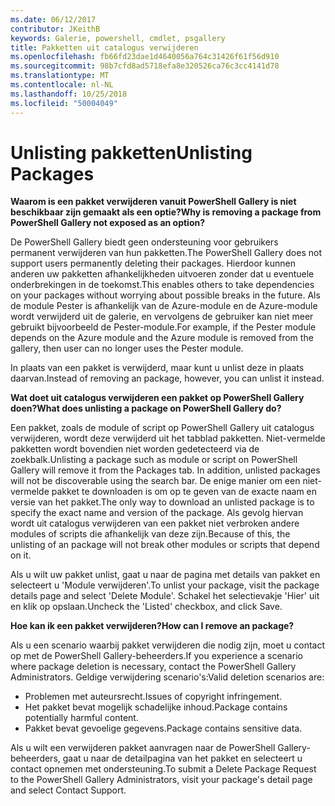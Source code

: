 ```yaml
---
ms.date: 06/12/2017
contributor: JKeithB
keywords: Galerie, powershell, cmdlet, psgallery
title: Pakketten uit catalogus verwijderen
ms.openlocfilehash: fb66fd23dae1d4640056a764c31426f61f56d910
ms.sourcegitcommit: 98b7cfd8ad5718efa8e320526ca76c3cc4141d78
ms.translationtype: MT
ms.contentlocale: nl-NL
ms.lasthandoff: 10/25/2018
ms.locfileid: "50004049"
---
```

# <a name="unlisting-packages"></a><span data-ttu-id="04e8f-103">Unlisting pakketten</span><span class="sxs-lookup"><span data-stu-id="04e8f-103">Unlisting Packages</span></span>

<span data-ttu-id="04e8f-104">**Waarom is een pakket verwijderen vanuit PowerShell Gallery is niet beschikbaar zijn gemaakt als een optie?**</span><span class="sxs-lookup"><span data-stu-id="04e8f-104">**Why is removing a package from PowerShell Gallery not exposed as an option?**</span></span>

<span data-ttu-id="04e8f-105">De PowerShell Gallery biedt geen ondersteuning voor gebruikers permanent verwijderen van hun pakketten.</span><span class="sxs-lookup"><span data-stu-id="04e8f-105">The PowerShell Gallery does not support users permanently deleting their packages.</span></span>
<span data-ttu-id="04e8f-106">Hierdoor kunnen anderen uw pakketten afhankelijkheden uitvoeren zonder dat u eventuele onderbrekingen in de toekomst.</span><span class="sxs-lookup"><span data-stu-id="04e8f-106">This enables others to take dependencies on your packages without worrying about possible breaks in the future.</span></span>
<span data-ttu-id="04e8f-107">Als de module Pester is afhankelijk van de Azure-module en de Azure-module wordt verwijderd uit de galerie, en vervolgens de gebruiker kan niet meer gebruikt bijvoorbeeld de Pester-module.</span><span class="sxs-lookup"><span data-stu-id="04e8f-107">For example, if the Pester module depends on the Azure module and the Azure module is removed from the gallery, then user can no longer uses the Pester module.</span></span>

<span data-ttu-id="04e8f-108">In plaats van een pakket is verwijderd, maar kunt u unlist deze in plaats daarvan.</span><span class="sxs-lookup"><span data-stu-id="04e8f-108">Instead of removing an package, however, you can unlist it instead.</span></span>

<span data-ttu-id="04e8f-109">**Wat doet uit catalogus verwijderen een pakket op PowerShell Gallery doen?**</span><span class="sxs-lookup"><span data-stu-id="04e8f-109">**What does unlisting a package on PowerShell Gallery do?**</span></span>

<span data-ttu-id="04e8f-110">Een pakket, zoals de module of script op PowerShell Gallery uit catalogus verwijderen, wordt deze verwijderd uit het tabblad pakketten. Niet-vermelde pakketten wordt bovendien niet worden gedetecteerd via de zoekbalk.</span><span class="sxs-lookup"><span data-stu-id="04e8f-110">Unlisting a package such as module or script on PowerShell Gallery will remove it from the Packages tab. In addition, unlisted packages will not be discoverable using the search bar.</span></span>
<span data-ttu-id="04e8f-111">De enige manier om een niet-vermelde pakket te downloaden is om op te geven van de exacte naam en versie van het pakket.</span><span class="sxs-lookup"><span data-stu-id="04e8f-111">The only way to download an unlisted package is to specify the exact name and version of the package.</span></span>
<span data-ttu-id="04e8f-112">Als gevolg hiervan wordt uit catalogus verwijderen van een pakket niet verbroken andere modules of scripts die afhankelijk van deze zijn.</span><span class="sxs-lookup"><span data-stu-id="04e8f-112">Because of this, the unlisting of an package will not break other modules or scripts that depend on it.</span></span>

<span data-ttu-id="04e8f-113">Als u wilt uw pakket unlist, gaat u naar de pagina met details van pakket en selecteert u 'Module verwijderen'.</span><span class="sxs-lookup"><span data-stu-id="04e8f-113">To unlist your package, visit the package details page and select 'Delete Module'.</span></span> <span data-ttu-id="04e8f-114">Schakel het selectievakje 'Hier' uit en klik op opslaan.</span><span class="sxs-lookup"><span data-stu-id="04e8f-114">Uncheck the 'Listed' checkbox, and click Save.</span></span>

<span data-ttu-id="04e8f-115">**Hoe kan ik een pakket verwijderen?**</span><span class="sxs-lookup"><span data-stu-id="04e8f-115">**How can I remove an package?**</span></span>

<span data-ttu-id="04e8f-116">Als u een scenario waarbij pakket verwijderen die nodig zijn, moet u contact op met de PowerShell Gallery-beheerders.</span><span class="sxs-lookup"><span data-stu-id="04e8f-116">If you experience a scenario where package deletion is necessary, contact the PowerShell Gallery Administrators.</span></span>
<span data-ttu-id="04e8f-117">Geldige verwijdering scenario's:</span><span class="sxs-lookup"><span data-stu-id="04e8f-117">Valid deletion scenarios are:</span></span>
- <span data-ttu-id="04e8f-118">Problemen met auteursrecht.</span><span class="sxs-lookup"><span data-stu-id="04e8f-118">Issues of copyright infringement.</span></span>
- <span data-ttu-id="04e8f-119">Het pakket bevat mogelijk schadelijke inhoud.</span><span class="sxs-lookup"><span data-stu-id="04e8f-119">Package contains potentially harmful content.</span></span>
- <span data-ttu-id="04e8f-120">Pakket bevat gevoelige gegevens.</span><span class="sxs-lookup"><span data-stu-id="04e8f-120">Package contains sensitive data.</span></span>

<span data-ttu-id="04e8f-121">Als u wilt een verwijderen pakket aanvragen naar de PowerShell Gallery-beheerders, gaat u naar de detailpagina van het pakket en selecteert u contact opnemen met ondersteuning.</span><span class="sxs-lookup"><span data-stu-id="04e8f-121">To submit a Delete Package Request to the PowerShell Gallery Administrators, visit your package's detail page and select Contact Support.</span></span>
